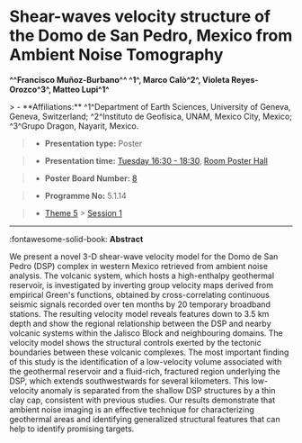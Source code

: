 # Shear-waves velocity structure of the Domo de San Pedro, Mexico from Ambient Noise Tomography

**^^Francisco Muñoz-Burbano^^ ^1^, Marco Calò^2^, Violeta Reyes-Orozco^3^, Matteo Lupi^1^**

<!-- more -->> - **Affiliations:** ^1^Department of Earth Sciences, University of Geneva, Geneva, Switzerland; ^2^Instituto de Geofísica, UNAM, Mexico City, Mexico; ^3^Grupo Dragon, Nayarit, Mexico.

> - **Presentation type:** Poster

> - **Presentation time:** [Tuesday 16:30 - 18:30](../sessions_comparison.md#__tabbed_2_6), [Room Poster Hall](../maps_venue.md#__tabbed_1_1)

> - **Poster Board Number:** [8](../map_poster_boards.md#tuesday)

> - **Programme No:** 5.1.14

> - [Theme 5](../theme5.md) > [Session 1](../sessions/session-5-1.md)

--- 

:fontawesome-solid-book: **Abstract**

We present a novel 3-D shear-wave velocity model for the Domo de San Pedro (DSP) complex in western Mexico retrieved from ambient noise analysis. The volcanic system, which hosts a high-enthalpy geothermal reservoir, is investigated by inverting group velocity maps derived from empirical Green's functions, obtained by cross-correlating continuous seismic signals recorded over ten months by 20 temporary broadband stations. The resulting velocity model reveals features down to 3.5 km depth and show the regional relationship between the DSP and nearby volcanic systems within the Jalisco Block and neighbouring domains. The velocity model shows the structural controls exerted by the tectonic boundaries between these volcanic complexes. The most important finding of this study is the identification of a low-velocity volume associated with the geothermal reservoir and a fluid-rich, fractured region underlying the DSP, which extends southwestwards for several kilometers. This low-velocity anomaly is separated from the shallow DSP structures by a thin clay cap, consistent with previous studies. Our results demonstrate that ambient noise imaging is an effective technique for characterizing geothermal areas and identifying generalized structural features that can help to identify promising targets.

